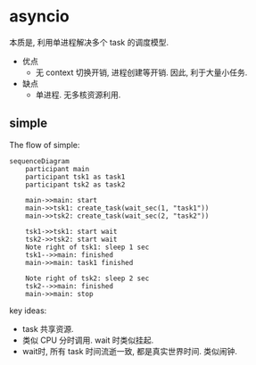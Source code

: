 # asyncio

本质是, 利用单进程解决多个 task 的调度模型.

- 优点
  - 无 context 切换开销, 进程创建等开销. 因此, 利于大量小任务.
- 缺点
  - 单进程. 无多核资源利用.

## simple

The flow of simple:

```mermaid
sequenceDiagram
    participant main
    participant tsk1 as task1
    participant tsk2 as task2

    main->>main: start
    main->>tsk1: create_task(wait_sec(1, "task1"))
    main->>tsk2: create_task(wait_sec(2, "task2"))

    tsk1->>tsk1: start wait
    tsk2->>tsk2: start wait
    Note right of tsk1: sleep 1 sec
    tsk1-->>main: finished
    main->>main: task1 finished

    Note right of tsk2: sleep 2 sec
    tsk2-->>main: finished
    main->>main: stop
```

key ideas:
- task 共享资源.
- 类似 CPU 分时调用. wait 时类似挂起.
- wait时, 所有 task 时间流逝一致, 都是真实世界时间. 类似闹钟.
